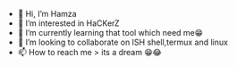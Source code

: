 - 👋 Hi, I’m Hamza
- 👀 I’m interested in HaCKerZ
- 🌱 I’m currently learning that tool which need me😁
- 💞️ I’m looking to collaborate on ISH shell,termux and linux
- 📫 How to reach me > its a dream 😁😂

<!---
ali5225/ali5225 is a ✨ special ✨ repository because its `README.md` (this file) appears on your GitHub profile.
You can click the Preview link to take a look at your changes.
--->
